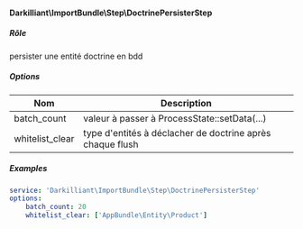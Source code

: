 #### Darkilliant\ImportBundle\Step\DoctrinePersisterStep 

##### Rôle 

persister une entité doctrine en bdd

##### Options

| Nom             | Description                                               |
|-----------------|-----------------------------------------------------------|
| batch_count     | valeur à passer à ProcessState::setData(...)              |
| whitelist_clear | type d'entités à déclacher de doctrine après chaque flush |

##### Examples

```yaml
service: 'Darkilliant\ImportBundle\Step\DoctrinePersisterStep'
options:
    batch_count: 20
    whitelist_clear: ['AppBundle\Entity\Product']
```